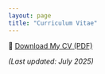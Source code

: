 ```yaml
---
layout: page
title: "Curriculum Vitae"
---
```


📄 [Download My CV (PDF)](/assets/cv.pdf)

_(Last updated: July 2025)_
